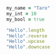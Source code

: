 ---
---

```ruby
my_name = "Taro"
my_int = 10
my_bool = true

"Hello".length
"Hello".reverse
"Hello".upcase
"Hello".downcase
```
